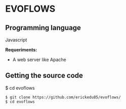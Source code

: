 # EVOFLOWS

## Programming language
Javascript

**Requeriments:**
* A web server like Apache

## Getting the source code

$ cd evoflows

	$ git clone https://github.com/erickedu85/evoflows/
	$ cd evoflows
